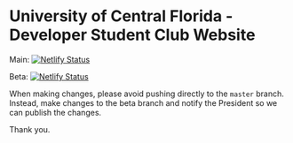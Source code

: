 # University of Central Florida - Developer Student Club Website

Main: [![Netlify Status](https://api.netlify.com/api/v1/badges/5598eb07-3b61-49ea-90bb-bf5f6c16e120/deploy-status)](https://app.netlify.com/sites/dsc-ucf-site/deploys)

Beta: [![Netlify Status](https://api.netlify.com/api/v1/badges/6164afc4-0145-4c29-a8ce-27c0c648fff4/deploy-status)](https://app.netlify.com/sites/dsc-ucf-beta/deploys)

When making changes, please avoid pushing directly to the `master` branch. Instead, make changes to the beta branch and notify the President so we can publish the changes.

Thank you.
